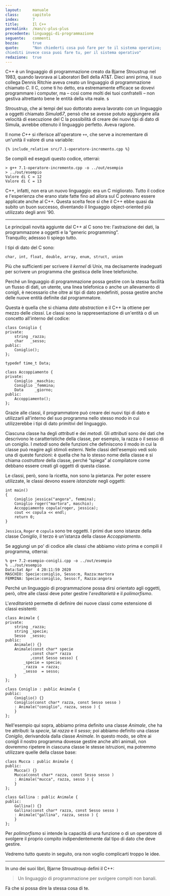 ```yaml
---
layout:     manuale
class:      capitolo
index:      7
title:      Il C++
permalink:  /man/c-plus-plus
precedente: linguaggi-di-programmazione
seguente:   commenti
bozza:      true
quote:      "Non chiederti cosa può fare per te il sistema operativo;
chiediti invece cosa puoi fare tu, per il sistema operativo"
redazione:  true
---
```



C++ è un linguaggio di programmazione creato da Bjarne Stroustrup nel 1983, quando lavorava ai Laboratori Bell della AT&T.
Dieci anni prima, il suo collega Dennis Ritchie aveva creato un linguaggio di programmazione chiamato *C*. 
Il C, come ti ho detto, era estremamente efficace se dovevi programmare i computer, ma – così come molti dei tuoi confratelli – non gestiva altrettanto bene le entità della vita reale.  s

Stroustrup, che ai tempi del suo dottorato aveva lavorato con un linguaggio a oggetti chiamato *Simula67*, pensò che se avesse potuto aggiungere alla velocità di esecuzione del C la possibilità di creare dei nuovi tipi di dato di Simula, avrebbe ottenuto il linguaggio perfetto.
Aveva ragione.  

Il nome *C++* si riferisce all'operatore `++`, che serve a incrementare di un'unità il valore di una variabile:

```
{% include_relative src/7.1-operatore-incremento.cpp %}
```
Se compili ed eseguti questo codice, otterrai:

```
> g++ 7.1-operatore-incremento.cpp -o ../out/esempio
> ../out/esempio
Valore di C = 12
Valore di C = 13
```

C++, infatti, non era un nuovo linguaggio: era un C migliorato. 
Tutto il codice e l'esperienza che erano state fatte fino ad allora sul C potevano essere applicate anche al C++.
Questa scelta fece sì che il C++ ebbe quasi da subito un buon successo, diventando il linguaggio object-oriented più utilizzato degli anni '90.

---

Le principali novità aggiunte dal C++ al C sono tre: l'astrazione dei dati, la programmazone a oggetti e la “generic programming”.  
Tranquillo; adessso ti spiego tutto. 

I tipi di dato del C sono:

    char, int, float, double, array, enum, struct, union

Più che sufficienti per scrivere il *kernel* di Unix, ma decisamente inadeguati per scrivere un programma che gestisca delle linee telefoniche.

Perché un linguaggio di programmazione possa gestire con la stessa facilità un flusso di dati, un utente, una linea telefonica o anche un allevamento di conigli, è necessario che oltre ai tipi di dato predefiniti, possa gestire anche delle nuove entità definite dal programmatore.

Questa è quella che si chiama *data abstraction* e il C++ la ottiene per mezzo delle *classi*.
Le classi sono la rappresentazione di un'entità o di un concetto all'interno del codice:

```
class Coniglio {
private:
    string _razza;
    char   _sesso;
public:
    Coniglio();
};

typedef time_t Data;

class Accoppiamento {
private:
    Coniglio _maschio;
    Coniglio _femmina;
    Data     _giorno;
public:
    Accoppiamento();
};
```

Grazie alle classi, il programmatore può creare dei nuovi tipi di dato e
utilizzarli all'interno del suo programma nello stesso modo in cui
utilizzerebbe i tipi di dato primitivi del linguaggio.

Ciascuna classe ha degli *attributi* e dei *metodi*.
Gli *attributi* sono dei dati che descrivono le caratteristiche della classe, per esempio, la razza o il sesso di un coniglio.
I *metodi* sono delle funzioni che definiscono il modo in cui la classe può reagire agli stimoli esterni.
Nelle classi dell'esempio vedi solo una di queste funzioni: è quella che ha lo stesso nome della classe e si chiama *costruttore* della classe, perché “spiega” al compilatore come debbano essere creati gli oggetti di questa classe.

Le classi, però, sono la ricetta, non sono la pietanza. 
Per poter essere utilizzate, le classi devono essere *istanziate* negli oggetti:

```
int main()
{
    Coniglio jessica("angora", femmina);
    Coniglio roger("martora", maschio);    
    Accoppiamento copula(roger, jessica);
    cout << copula << endl;
    return 0;               
}
```

`Jessica`, `Roger` e `copula` sono tre oggetti.
I primi due sono istanze della classe *Coniglio*, il terzo è un'istanza della classe *Accoppiamento*.

Se aggiungi un po' di codice alle classi che abbiamo visto prima e compili il programma, otterrai:

```
% g++ 7.2-esempio-conigli.cpp -o ../out/esempio 
% ../out/esempio                
Data:Sat Apr  4 20:11:59 2020
MASCHIO: Specie:coniglio, Sesso:m, Razza:martora
FEMMINA: Specie:coniglio, Sesso:f, Razza:angora
```

Perché un linguaggio di programmazione possa dirsi orientato agli
oggetti, però, oltre alle classi deve poter gestire l'*ereditarietà* e
il *polimorfismo*.

L'*ereditarietà* permette di definire dei nuove classi come
estensione di classi esistenti: 

```
class Animale {
private:
    string _razza;
    string _specie;
    Sesso  _sesso;
public:
    Animale() {}
    Animale(const char* specie
           ,const char* razza
           ,const Sesso sesso) {
        _specie = specie;
        _razza  = razza;
        _sesso  = sesso;
    }
};

class Coniglio : public Animale {
public:
    Coniglio() {}
    Coniglio(const char* razza, const Sesso sesso )
    : Animale("coniglio", razza, sesso ) { 
    }
};

```

Nell'esempio qui sopra, abbiamo prima definito una classe *Animale*, che ha tre attributi: la *specie*, lal *razza* e il *sesso*; poi abbiamo definito una classe *Coniglio*, derivandola dalla classe *Animale*.
In questo modo, se oltre ai conigli il nostro programma dovesse gestire anche altri animali, non dovremmo ripetere in ciascuna classe le stesse istruzioni, ma potremmo utilizzare quelle della classe base:

```
class Mucca : public Animale {
public:
    Mucca() {}
    Mucca(const char* razza, const Sesso sesso )
    : Animale("mucca", razza, sesso ) { 
    }
};

class Gallina : public Animale {
public:
    Gallina() {}
    Gallina(const char* razza, const Sesso sesso )
    : Animale("gallina", razza, sesso ) { 
    }
};

```

Per *polimorfismo* si intende la capacità di una funzione o di un
operatore di svolgere il proprio compito indipendentemente dal tipo di
dato che deve gestire.



Vedremo tutto questo in seguito, ora non voglio complicarti troppo le idee.


<!--

Suppongo che a questo punto tu sia un po\' confuso, ma non dipende dalla
complessità dalle mie enunciazioni.

Il problema è che ti stai concentrando sull\'effetto e non sulla sua
causa.

Paragonare l'evoluzione C/C++ al rapporto fra ebraismo e cristianesimo.
Paragonare il rapporto C++/Java al rapporto fra 10 comandamenti ebraici e 10 C cattolici.
> I suspect that the root of many of the differences between C/C++ and Java is that AT&T is primarily a user (a consumer) of computers, languages, and tools, whereas Sun is primarily a vendor of such things.
Bjarne Stroustrup - http://gotw.ca/publications/c_family_interview.htm

Parafrasando Neruda, Stroustrsup fece con il C quello che Gesù fece con l'Ebraismo: prese una religione dura, adatta per un popolo in fuga nel deserto e la  migliorò, rendendola meno autoritaria.


-->

---

In uno dei suoi libri, Bjarne Stroustroup definì il C++: 

> Un linguaggio di programmazione per svolgere compiti non banali. 

Fà che si possa dire la stessa cosa di te. 
